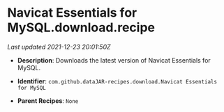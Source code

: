 # Navicat Essentials for MySQL.download.recipe

_Last updated 2021-12-23 20:01:50Z_

- **Description**: Downloads the latest version of Navicat Essentials for MySQL.

- **Identifier**: `com.github.dataJAR-recipes.download.Navicat Essentials for MySQL`

- **Parent Recipes**: `None`
